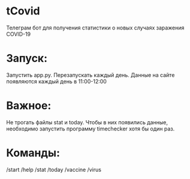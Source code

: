 # tCovid
Телеграм бот для получения статистики о новых случаях заражения COVID-19

# Запуск: 
Запустить app.py. Перезапускать каждый день. Данные на сайте появляются каждый день в 11:00-12:00

# Важное:
Не трогать файлы stat и today. Чтобы в них появились данные, необходимо запустить программу timechecker хотя бы один раз.

# Команды:
/start /help /stat /today /vaccine /virus 
